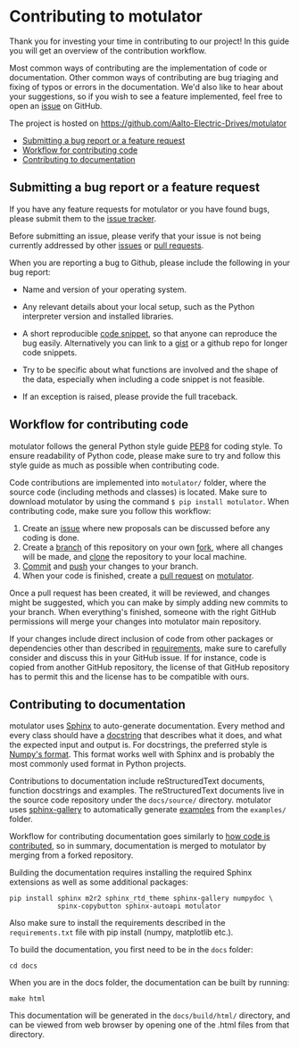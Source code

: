 Contributing to motulator
=========================

Thank you for investing your time in contributing to our project!
In this guide you will get an overview of the contribution workflow.

Most common ways of contributing are the implementation of code or
documentation. Other common ways of contributing are bug triaging and
fixing of typos or errors in the documentation. We'd also like
to hear about your suggestions, so if you wish to see a feature
implemented, feel free to open an
[issue](https://docs.github.com/en/issues/tracking-your-work-with-issues/about-issues)
on GitHub.

The project is hosted on https://github.com/Aalto-Electric-Drives/motulator

- [Submitting a bug report or a feature request](#submitting-a-bug-report-or-a-feature-request)
- [Workflow for contributing code](#workflow-for-contributing-code)
- [Contributing to documentation](#contributing-to-documentation)

<a name="submitting-a-bug-report-or-a-feature-request"></a>
## Submitting a bug report or a feature request

If you have any feature requests for motulator or you have found bugs,
please submit them to the
[issue tracker](https://github.com/Aalto-Electric-Drives/motulator/issues).

Before submitting an issue, please verify that your issue is not being
currently addressed by other
[issues](https://github.com/Aalto-Electric-Drives/motulator/issues) or
[pull requests](https://github.com/Aalto-Electric-Drives/motulator/pulls).

When you are reporting a bug to Github, please include the following
in your bug report:

- Name and version of your operating system.

- Any relevant details about your local setup, such as the Python
  interpreter version and installed libraries.

- A short reproducible
  [code snippet](https://help.github.com/articles/creating-and-highlighting-code-blocks),
  so that anyone can reproduce the bug easily. Alternatively you can link to a
  [gist](https://gist.github.com) or a github repo for longer code snippets.

- Try to be specific about what functions are involved and the
  shape of the data, especially when including a
  code snippet is not feasible.

- If an exception is raised, please provide the full traceback.

<a name="workflow-for-contributing-code"></a>
## Workflow for contributing code

motulator follows the general Python style guide
[PEP8](https://www.python.org/dev/peps/pep-0008/)
for coding style. To ensure readability of Python code, please make sure to try
and follow this style guide as much as possible when contributing code.

Code contributions are implemented into `motulator/` folder, where
the source code (including methods and classes) is located. Make sure to
download motulator by using the command `$ pip install motulator`. When
contributing code, make sure you follow this workflow:

1. Create an [issue](https://guides.github.com/features/issues/) where new proposals can be discussed before any coding is done.
2. Create a [branch](https://help.github.com/articles/creating-and-deleting-branches-within-your-repository/) of this repository on your own [fork](https://help.github.com/articles/fork-a-repo/), where all changes will be made, and [clone](https://help.github.com/articles/cloning-a-repository/) the repository to your local machine.
3. [Commit](https://github.com/git-guides/git-commit) and [push](https://github.com/git-guides/git-push) your changes to your branch.
4. When your code is finished, create a [pull request](https://help.github.com/articles/about-pull-requests/) on [motulator](https://github.com/Aalto-Electric-Drives/motulator).

Once a pull request has been created, it will be reviewed, and changes might
be suggested, which you can make by simply adding new commits to your branch.
When everything's finished, someone with the right GitHub permissions will
merge your changes into motulator main repository.

If your changes include direct inclusion of code from other packages or dependencies
other than described in
[requirements](https://github.com/Aalto-Electric-Drives/motulator/blob/main/requirements.txt),
make sure to carefully consider and discuss this in your GitHub issue. If for instance, code is
copied from another GitHub repository, the license of that GitHub repository has to permit this
and the license has to be compatible with ours.

<a name="contributing-to-documentation"></a>
## Contributing to documentation

motulator uses [Sphinx](https://www.sphinx-doc.org/en/master/index.html)
to auto-generate documentation. Every method and every class should have a
[docstring](https://www.python.org/dev/peps/pep-0257/) that describes what
it does, and what the expected input and output is. For docstrings, the
preferred style is
[Numpy's format](https://numpydoc.readthedocs.io/en/latest/format.html).
This format works well with Sphinx and is probably the most commonly used
format in Python projects.

Contributions to documentation include reStructuredText documents,
function docstrings and examples. The reStructuredText documents live in
the source code repository under the `docs/source/` directory. motulator
uses [sphinx-gallery](https://sphinx-gallery.github.io/stable/index.html)
to automatically generate
[examples](https://aalto-electric-drives.github.io/motulator/auto_examples/index.html)
from the `examples/` folder.

Workflow for contributing documentation goes similarly to
[how code is contributed](#workflow-for-contributing-code), so in summary,
documentation is merged to motulator by merging from a forked repository.

Building the documentation requires installing the required Sphinx
extensions as well as some additional packages:

```
pip install sphinx m2r2 sphinx_rtd_theme sphinx-gallery numpydoc \
            spinx-copybutton sphinx-autoapi motulator
```

Also make sure to install the requirements described in the
`requirements.txt` file with pip install (numpy, matplotlib etc.).

To build the documentation, you first need to be in the `docs` folder:

```
cd docs
```

When you are in the docs folder, the documentation can be built by running:

```
make html
```

This documentation will be generated in the `docs/build/html/` directory,
and can be viewed from web browser by opening one of the .html files from
that directory.
